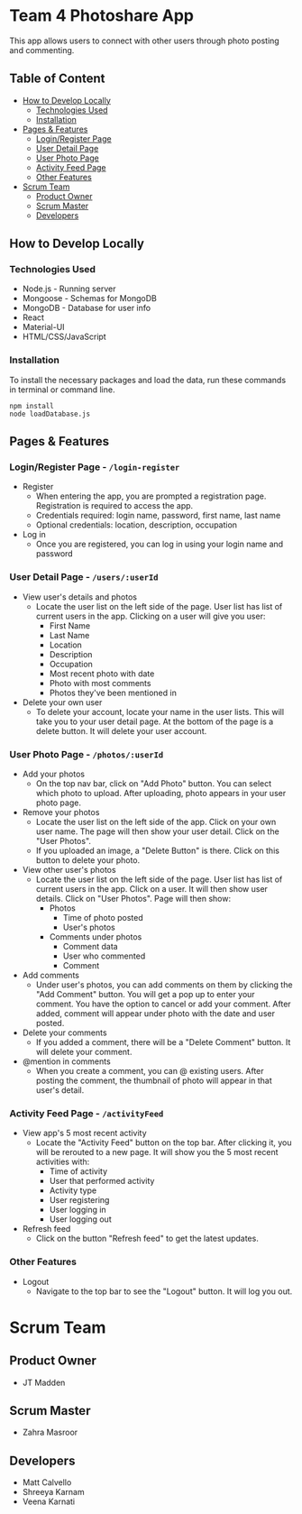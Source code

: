 # Team 4 Photoshare App
This app allows users to connect with other users through photo posting and commenting. 

## Table of Content
- [How to Develop Locally](https://github.com/JTM-UNCC/Group_4_p5-8?tab=readme-ov-file#how-to-develop-locally)
  - [Technologies Used](https://github.com/JTM-UNCC/Group_4_p5-8?tab=readme-ov-file#technologies-used)
  - [Installation](https://github.com/JTM-UNCC/Group_4_p5-8?tab=readme-ov-file#installation)
- [Pages & Features](https://github.com/JTM-UNCC/Group_4_p5-8?tab=readme-ov-file#pages--features)
  - [Login/Register Page](https://github.com/JTM-UNCC/Group_4_p5-8?tab=readme-ov-file#loginregister-page---login-register)
  - [User Detail Page](https://github.com/JTM-UNCC/Group_4_p5-8?tab=readme-ov-file#user-detail-page---usersuserid)
  - [User Photo Page](https://github.com/JTM-UNCC/Group_4_p5-8?tab=readme-ov-file#user-photo-page---photosuserid)
  - [Activity Feed Page](https://github.com/JTM-UNCC/Group_4_p5-8?tab=readme-ov-file#activity-feed-page---activityfeed)
  - [Other Features](https://github.com/JTM-UNCC/Group_4_p5-8?tab=readme-ov-file#other-features)
- [Scrum Team](https://github.com/JTM-UNCC/Group_4_p5-8?tab=readme-ov-file#scrum-team)
  - [Product Owner](https://github.com/JTM-UNCC/Group_4_p5-8?tab=readme-ov-file#product-owner)
  - [Scrum Master](https://github.com/JTM-UNCC/Group_4_p5-8?tab=readme-ov-file#scrum-master)
  - [Developers](https://github.com/JTM-UNCC/Group_4_p5-8?tab=readme-ov-file#developers)

## How to Develop Locally
### Technologies Used
- Node.js - Running server
- Mongoose - Schemas for MongoDB
- MongoDB - Database for user info
- React
- Material-UI
- HTML/CSS/JavaScript

### Installation
To install the necessary packages and load the data, run these commands in terminal or command line.
```
npm install
node loadDatabase.js
```

## Pages & Features
### Login/Register Page - ```/login-register```
- Register
  - When entering the app, you are prompted a registration page. Registration is required to access the app.
  - Credentials required: login name, password, first name, last name
  - Optional credentials: location, description, occupation
- Log in
  - Once you are registered, you can log in using your login name and password
### User Detail Page - ```/users/:userId```
- View user's details and photos
  - Locate the user list on the left side of the page. User list has list of current users in the app. Clicking on a user will give you user:
    - First Name
    - Last Name
    - Location
    - Description
    - Occupation
    - Most recent photo with date
    - Photo with most comments
    - Photos they've been mentioned in
- Delete your own user
  - To delete your account, locate your name in the user lists. This will take you to your user detail page. At the bottom of the page is a delete button. It will delete your user account.
### User Photo Page - ```/photos/:userId```
- Add your photos
  - On the top nav bar, click on "Add Photo" button. You can select which photo to upload. After uploading, photo appears in your user photo page.
- Remove your photos
  - Locate the user list on the left side of the app. Click on your own user name. The page will then show your user detail. Click on the "User Photos".
  - If you uploaded an image, a "Delete Button" is there. Click on this button to delete your photo. 
- View other user's photos
  - Locate the user list on the left side of the page. User list has list of current users in the app. Click on a user. It will then show user details. Click on "User Photos". Page will then show:
    - Photos
      - Time of photo posted
      - User's photos
    - Comments under photos
      - Comment data
      - User who commented
      - Comment
- Add comments
  - Under user's photos, you can add comments on them by clicking the "Add Comment" button. You will get a pop up to enter your comment. You have the option to cancel or add your comment. After added, comment will appear under photo with the date and user posted.
- Delete your comments
  - If you added a comment, there will be a "Delete Comment" button. It will delete your comment.
- @mention in comments
  - When you create a comment, you can @ existing users. After posting the comment, the thumbnail of photo will appear in that user's detail.
### Activity Feed Page - ```/activityFeed```
- View app's 5 most recent activity
  - Locate the "Activity Feed" button on the top bar. After clicking it, you will be rerouted to a new page. It will show you the 5 most recent activities with:
    - Time of activity
    - User that performed activity
    - Activity type
    - User registering
    - User logging in 
    - User logging out
- Refresh feed
  - Click on the button "Refresh feed" to get the latest updates. 
### Other Features
- Logout
  - Navigate to the top bar to see the "Logout" button. It will log you out.

# Scrum Team

## Product Owner
- JT Madden

## Scrum Master
- Zahra Masroor

## Developers
- Matt Calvello
- Shreeya Karnam
- Veena Karnati




